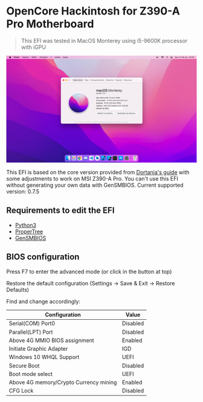 # OpenCore Hackintosh for Z390-A Pro Motherboard

> This EFI was tested in MacOS Monterey using i5-9600K processor with iGPU

<p align="center">
  <img src="https://raw.githubusercontent.com/pedrolemoz/Hackintosh-OC-MSI-Z390-A-Pro/master/Assets/macOS_Monterey_Z390-A_Pro.png"/>

This EFI is based on the core version provided from [Dortania's guide](https://dortania.github.io/) with some adjustments to work on MSI Z390-A Pro. You can't use this EFI without generating your own data with GenSMBIOS. Current supported version: 0.7.5

## Requirements to edit the EFI

- [Python3](https://www.python.org/downloads/)
- [ProperTree](https://github.com/corpnewt/ProperTree)
- [GenSMBIOS](https://github.com/corpnewt/GenSMBIOS)

## BIOS configuration

Press F7 to enter the advanced mode (or click in the button at top)

Restore the default configuration (Settings -> Save & Exit -> Restore Defaults)

Find and change accordingly:

|Configuration|Value|
|-|-|
|Serial(COM) Port0|Disabled|
|Parallel(LPT) Port|Disabled|
|Above 4G MMIO BIOS assignment|Enabled|
|Initiate Graphic Adapter|IGD|
|Windows 10 WHQL Support|UEFI|
|Secure Boot|Disabled|
|Boot mode select|UEFI|
|Above 4G memory/Crypto Currency mining|Enabled|
|CFG Lock|Disabled|
